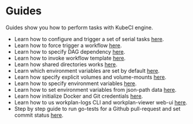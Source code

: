 # Guides

Guides show you how to perform tasks with KubeCI engine.

- Learn how to configure and trigger a set of serial tasks [here](/docs/guides/serial_execution.md).
- Learn how to force trigger a workflow [here](/docs/guides/force_trigger.md).
- Learn how to specify DAG dependency [here](/docs/guides/dag_execution.md).
- Learn how to invoke workflow template [here](/docs/guides/template.md).
- Learn how shared directories works [here](/docs/guides/shared_directory.md).
- Learn which environment variables are set by default [here](/docs/guides/implicit_env_var.md).
- Learn how specify explicit volumes and volume-mounts [here](/docs/guides/volumes.md).
- Learn how to specify environment variables [here](/docs/guides/env_var.md).
- Learn how to set environment variables from json-path data [here](/docs/guides/json_path.md).
- Learn how initialize Docker and Git credentials [here](/docs/guides/credential_initializer.md).
- Learn how to us workplan-logs CLI and workplan-viewer web-ui [here](/docs/guides/workplan_status_logs.md).
- Step by step guide to run go-tests for a Github pull-request and set commit status [here](/docs/guides/github_pr.md).